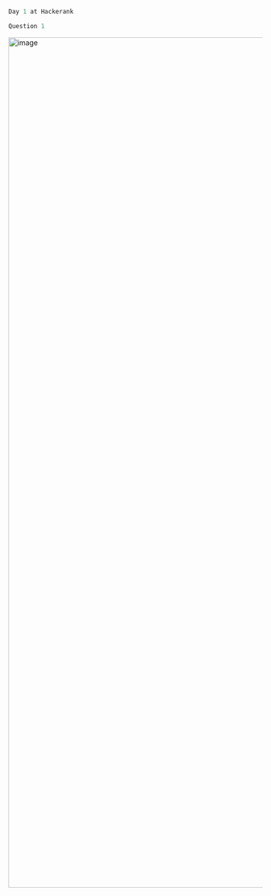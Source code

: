 ```jsx
Day 1 at Hackerank
```
```jsx
Question 1 
```
<img width="1687" alt="image" src="https://github.com/user-attachments/assets/44b7f0a7-53fb-43ef-acad-5e2612585e55" />
